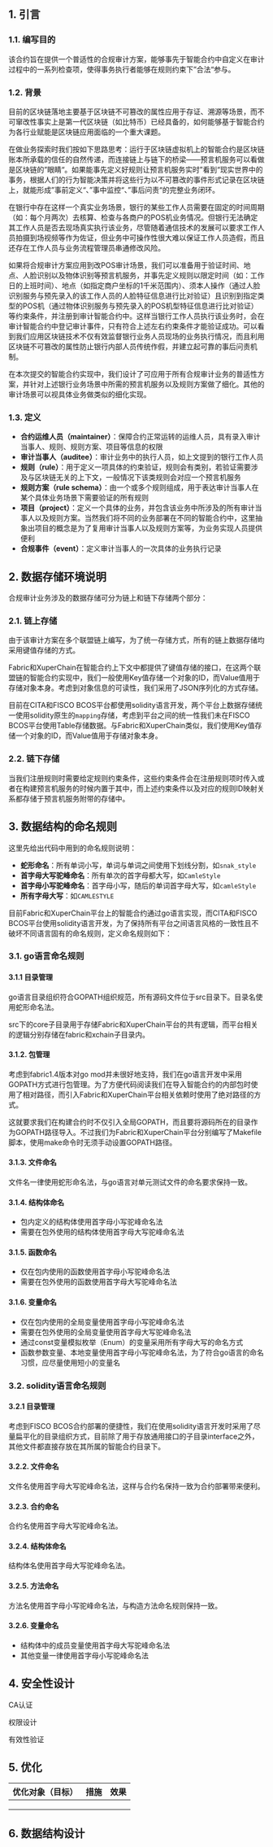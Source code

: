## 1. 引言

### 1.1. 编写目的

该合约旨在提供一个普适性的合规审计方案，能够事先于智能合约中自定义在审计过程中的一系列检查项，使得事务执行者能够在规则约束下”合法“参与。

### 1.2. 背景

目前的区块链落地主要基于区块链不可篡改的属性应用于存证、溯源等场景，而不可窜改性事实上是第一代区块链（如比特币）已经具备的，如何能够基于智能合约为各行业赋能是区块链应用面临的一个重大课题。

在做业务探索时我们按如下思路思考：运行于区块链虚拟机上的智能合约是区块链账本所承载的信任的自然传递，而连接链上与链下的桥梁——预言机服务可以看做是区块链的”眼睛“。如果能事先定义好规则让预言机服务实时”看到“现实世界中的事务，根据人们的行为智能决策并将这些行为以不可篡改的事件形式记录在区块链上，就能形成”事前定义“、”事中监控“、”事后问责“的完整业务闭环。

在银行中存在这样一个真实业务场景，银行的某些工作人员需要在固定的时间周期（如：每个月两次）去核算、检查与各商户的POS机业务情况。但银行无法确定其工作人员是否去现场真实执行该业务，尽管随着通信技术的发展可以要求工作人员拍摄到场视频等作为佐证，但业务中可操作性很大难以保证工作人员造假，而且还存在工作人员与业务流程管理员串通修改风险。

如果将合规审计方案应用到改POS审计场景，我们可以准备用于验证时间、地点、人脸识别以及物体识别等预言机服务，并事先定义规则以限定时间（如：工作日的上班时间）、地点（如指定商户坐标的1千米范围内）、须本人操作（通过人脸识别服务与预先录入的该工作人员的人脸特征信息进行比对验证）且识别到指定类型的POS机（通过物体识别服务与预先录入的POS机型特征信息进行比对验证）等约束条件，并注册到审计智能合约中。这样当银行工作人员执行该业务时，会在审计智能合约中登记审计事件，只有符合上述左右约束条件才能验证成功。可以看到我们应用区块链技术不仅有效监督银行业务人员现场的业务执行情况，而且利用区块链不可篡改的属性防止银行内部人员传统作假，并建立起可靠的事后问责机制。

在本次提交的智能合约实现中，我们设计了可应用于所有合规审计业务的普适性方案，并针对上述银行业务场景中所需的预言机服务以及规则方案做了细化。其他的审计场景可以视具体业务做类似的细化实现。

### 1.3. 定义

- **合约运维人员（maintainer）**：保障合约正常运转的运维人员，具有录入审计当事人、规则、规则方案、项目等信息的权限
- **审计当事人（auditee）**：审计业务中的执行人员，如上文提到的银行工作人员
- **规则（rule）**：用于定义一项具体的约束验证，规则会有类别，若验证需要涉及与区块链无关的上下文，一般情况下该类规则会对应一个预言机服务
- **规则方案（rule schema）**：由一个或多个规则组成，用于表达审计当事人在某个具体业务场景下需要验证的所有规则
- **项目（project）**：定义一个具体的业务，并包含该业务中所涉及的所有审计当事人以及规则方案。当然我们将不同的业务部署在不同的智能合约中，这里抽象出项目的概念是为了复用审计当事人以及规则方案等，为业务实现人员提供便利
- **合规事件（event）**：定义审计当事人的一次具体的业务执行记录

## 2. 数据存储环境说明

合规审计业务涉及的数据存储可分为链上和链下存储两个部分：

### 2.1. 链上存储

由于该审计方案在多个联盟链上编写，为了统一存储方式，所有的链上数据存储均采用键值存储的方式。

Fabric和XuperChain在智能合约上下文中都提供了键值存储的接口，在这两个联盟链的智能合约实现中，我们一般使用Key值存储一个对象的ID，而Value值用于存储对象本身。考虑到对象信息的可读性，我们采用了JSON序列化的方式存储。

目前在CITA和FISCO BCOS平台都使用solidity语言开发，两个平台上数据存储统一使用solidity原生的`mapping`存储，考虑到平台之间的统一性我们未在FISCO BCOS平台使用Table存储数据。与Fabric和XuperChain类似，我们使用Key值存储一个对象的ID，而Value值用于存储对象本身。

### 2.2. 链下存储

当我们注册规则时需要给定规则约束条件，这些约束条件会在注册规则项时传入或者在构建预言机服务的时候内置于其中，而上述约束条件以及对应的规则ID映射关系都存储于预言机服务附带的存储中。

## 3. 数据结构的命名规则

这里先给出代码中用到的命名规则说明：

- **蛇形命名**：所有单词小写，单词与单词之间使用下划线分割，如`snak_style`
- **首字母大写驼峰命名**：所有单次的首字母都大写，如`CamleStyle`
- **首字母小写驼峰命名**：首字母小写，随后的单词首字母大写，如`camleStyle`
- **所有字母大写**：如`CAMLESTYLE`

目前Fabric和XuperChain平台上的智能合约通过go语言实现，而CITA和FISCO BCOS平台使用solidity语言开发，为了保持所有平台之间语言风格的一致性且不破坏不同语言固有的命名规则，定义命名规则如下：

### 3.1. go语言命名规则

#### 3.1.1 目录管理

go语言目录组织符合GOPATH组织规范，所有源码文件位于src目录下。目录名使用蛇形命名法。

src下的core子目录用于存储Fabric和XuperChain平台的共有逻辑，而平台相关的逻辑分别存储在fabric和xchain子目录内。

#### 3.1.2. 包管理

考虑到fabric1.4版本对go mod并未很好地支持，我们在go语言开发中采用GOPATH方式进行包管理。为了方便代码阅读我们在导入智能合约的内部包时使用了相对路径，而引入Fabric和XuperChain平台相关依赖时使用了绝对路径的方式。

这就要求我们在构建合约时不仅引入全局GOPATH，而且要将源码所在的目录作为GOPATH路径导入。不过我们为Fabric和XuperChain平台分别编写了Makefile脚本，使用make命令时无须手动设置GOPATH路径。

#### 3.1.3. 文件命名

文件名一律使用蛇形命名法，与go语言对单元测试文件的命名要求保持一致。

#### 3.1.4. 结构体命名

- 包内定义的结构体使用首字母小写驼峰命名法
- 需要在包外使用的结构体使用首字母大写驼峰命名法

#### 3.1.5. 函数命名

- 仅在包内使用的函数使用首字母小写驼峰命名法
- 需要在包外使用的函数使用首字母大写驼峰命名法

#### 3.1.6. 变量命名

- 仅在包内使用的全局变量使用首字母小写驼峰命名法
- 需要在包外使用的全局变量使用首字母大写驼峰命名法
- 通过const变量模拟枚举（Enum）的变量采用所有字母大写的命名方式
- 函数参数变量、本地变量使用首字母小写驼峰命名法，为了符合go语言的命名习惯，应尽量使用短小的变量名

### 3.2. solidity语言命名规则

#### 3.2.1 目录管理

考虑到FISCO BCOS合约部署的便捷性，我们在使用solidity语言开发时采用了尽量扁平化的目录组织方式，目前除了用于存放通用接口的子目录interface之外，其他文件都直接存放在其所属的智能合约目录下。

#### 3.2.2. 文件命名

文件名使用首字母大写驼峰命名法，这样与合约名保持一致为合约部署带来便利。

#### 3.2.3. 合约命名

合约名使用首字母大写驼峰命名法。

#### 3.2.4. 结构体命名

结构体名使用首字母大写驼峰命名法。

#### 3.2.5. 方法命名

方法名使用首字母小写驼峰命名法，与构造方法命名规则保持一致。

#### 3.2.6. 变量命名

- 结构体中的成员变量使用首字母大写驼峰命名法
- 其他变量一律使用首字母小写驼峰命名法

## 4. 安全性设计

CA认证

权限设计

有效性验证

## 5. 优化

| 优化对象（目标） | 措施 | 效果 |
| ---------------- | ---- | ---- |
|                  |      |      |
|                  |      |      |
|                  |      |      |

## 6. 数据结构设计

